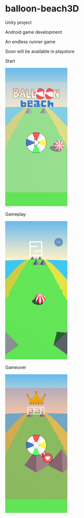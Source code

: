 # balloon-beach3D

Unity project

Android game development

An endless runner game

Soon will be available in playstore 


Start

<img src="img3.jpg" width="200">


Gameplay

<img src="img2.jpg" width="200">


Gameover

<img src="img1.jpg" width="200">
